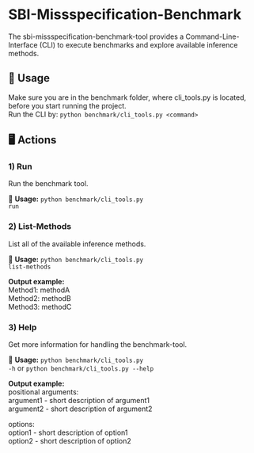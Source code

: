 # SBI-Missspecification-Benchmark

The sbi-missspecification-benchmark-tool provides a Command-Line-Interface (CLI) to execute benchmarks and explore available inference methods.

 ## 🚀 Usage

Make sure you are in the benchmark folder, where cli_tools.py is located, before you start running the project.  
Run the CLI by: <code>python benchmark/cli_tools.py &lt;command&gt; </code>

## 🖥️ Actions
### 1) Run
Run the benchmark tool. 

🚀 **Usage:** <code>python benchmark/cli_tools.py run</code>
 

### 2) List-Methods
List all of the available inference methods. 
 
🚀 **Usage:** <code>python benchmark/cli_tools.py list-methods</code>


**Output example:**  
Method1: methodA  
Method2: methodB  
Method3: methodC  

### 3) Help
Get more information for handling the benchmark-tool.

🚀 **Usage:** <code>python benchmark/cli_tools.py -h</code> or <code>python benchmark/cli_tools.py --help</code>


**Output example:**  
positional arguments:  
argument1 -  short description of argument1  
argument2 -  short description of argument2

options:   
option1  - short description of option1  
option2  - short description of option2